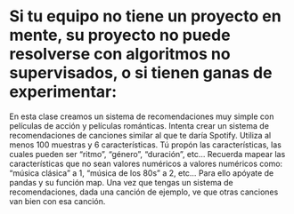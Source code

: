 # Si tu equipo no tiene un proyecto en mente, su proyecto no puede resolverse con algoritmos no supervisados, o si tienen ganas de experimentar:
En esta clase creamos un sistema de recomendaciones muy simple con películas de acción y películas románticas. Intenta crear un sistema de recomendaciones de canciones similar al que te daría Spotify.
Utiliza al menos 100 muestras y 6 características. Tú propón las características, las cuales pueden ser “ritmo”, “género”, “duración”, etc…
Recuerda mapear las características que no sean valores numéricos a valores numéricos como: “música clásica” a 1, “música de los 80s” a 2, etc… Para ello apóyate de pandas y su función map.
Una vez que tengas un sistema de recomendaciones, dada una canción de ejemplo, ve que otras canciones van bien con esa canción.
